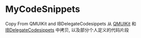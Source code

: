 # MyCodeSnippets
Copy From QMUIKit and IBDelegateCodesippets
从 [QMUIKit](https://github.com/QMUI/QMUI_iOS_CodeSnippets) 和  [IBDelegateCodesippets](https://github.com/Tintenklecks/IBDelegateCodesippets) 中拷贝, 以及部分个人定义的代码片段